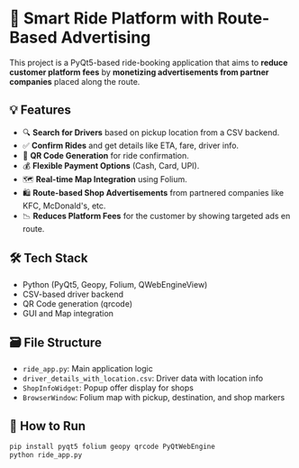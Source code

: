 # 🚖 Smart Ride Platform with Route-Based Advertising

This project is a PyQt5-based ride-booking application that aims to **reduce customer platform fees** by **monetizing advertisements from partner companies** placed along the route.

## 💡 Features

- 🔍 **Search for Drivers** based on pickup location from a CSV backend.
- ✅ **Confirm Rides** and get details like ETA, fare, driver info.
- 📱 **QR Code Generation** for ride confirmation.
- 💰 **Flexible Payment Options** (Cash, Card, UPI).
- 🗺️ **Real-time Map Integration** using Folium.
- 🛍️ **Route-based Shop Advertisements** from partnered companies like KFC, McDonald's, etc.
- 📉 **Reduces Platform Fees** for the customer by showing targeted ads en route.

## 🛠️ Tech Stack

- Python (PyQt5, Geopy, Folium, QWebEngineView)
- CSV-based driver backend
- QR Code generation (qrcode)
- GUI and Map integration

## 🗃️ File Structure

- `ride_app.py`: Main application logic
- `driver_details_with_location.csv`: Driver data with location info
- `ShopInfoWidget`: Popup offer display for shops
- `BrowserWindow`: Folium map with pickup, destination, and shop markers

## 🏁 How to Run

```bash
pip install pyqt5 folium geopy qrcode PyQtWebEngine
python ride_app.py
